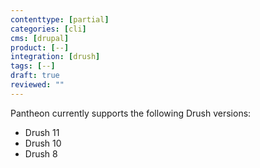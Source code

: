 ```yaml
---
contenttype: [partial]
categories: [cli]
cms: [drupal]
product: [--]
integration: [drush]
tags: [--]
draft: true
reviewed: ""
---
```


Pantheon currently supports the following Drush versions:

- Drush 11
- Drush 10
- Drush 8

